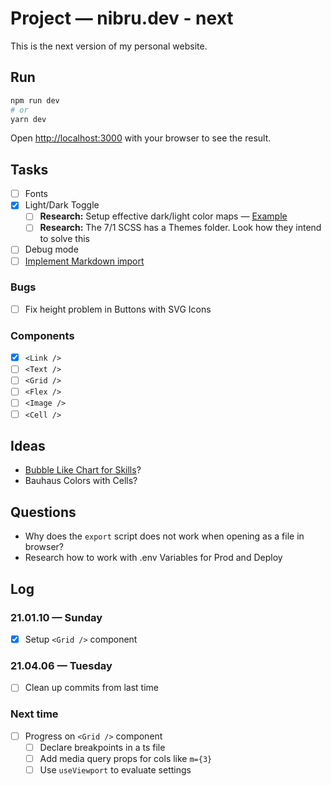 # Project — nibru.dev - next

This is the next version of my personal website.

## Run

```bash
npm run dev
# or
yarn dev
```

Open [http://localhost:3000](http://localhost:3000) with your browser to see the result.

## Tasks

- [ ] Fonts
- [x] Light/Dark Toggle
	- [ ] **Research:** Setup effective dark/light color maps — [Example](https://codepen.io/BarthyB/pen/EBzxje)
	- [ ] **Research:** The 7/1 SCSS has a Themes folder. Look how they intend to solve this
- [ ] Debug mode
- [ ] [Implement Markdown import](http://geekhmer.github.io/blog/2018/03/29/import-markdown-files-and-serve-its-content-in-next-dot-js/)

### Bugs

- [ ] Fix height problem in Buttons with SVG Icons

### Components

- [x] `<Link />`
- [ ] `<Text />`
- [ ] `<Grid />`
- [ ] `<Flex />`
- [ ] `<Image />`
- [ ] `<Cell />`

## Ideas

- [Bubble Like Chart for Skills](https://www.npmjs.com/package/@weknow/react-bubble-chart-d3)?
- Bauhaus Colors with Cells?

## Questions

- Why does the `export` script does not work when opening as a file in browser?
- Research how to work with .env Variables for Prod and Deploy

## Log

### 21.01.10 — Sunday

- [x] Setup `<Grid />` component

### 21.04.06 — Tuesday

- [ ] Clean up commits from last time

### Next time

- [ ] Progress on `<Grid />` component
	- [ ] Declare breakpoints in a ts file
	- [ ] Add media query props for cols like `m={3}`
	- [ ] Use `useViewport` to evaluate settings

